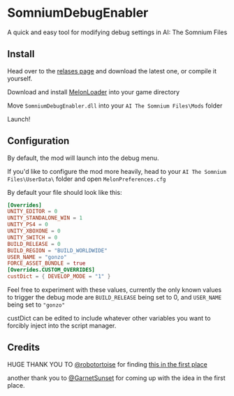 # SomniumDebugEnabler
A quick and easy tool for modifying debug settings in AI: The Somnium Files

## Install
Head over to the [relases page](https://github.com/slavanomics/SomniumDebugEnabler/releases) and download the latest one, or compile it yourself.

Download and install [MelonLoader](https://melonwiki.xyz/#/?id=requirements) into your game directory

Move `SomniumDebugEnabler.dll` into your `AI The Somnium Files\Mods` folder

Launch!

## Configuration

By default, the mod will launch into the debug menu.

If you'd like to configure the mod more heavily, head to your `AI The Somnium Files\UserData\` folder and open `MelonPreferences.cfg`

By default your file should look like this:
```TOML
[Overrides]
UNITY_EDITOR = 0
UNITY_STANDALONE_WIN = 1
UNITY_PS4 = 0
UNITY_XBOXONE = 0
UNITY_SWITCH = 0
BUILD_RELEASE = 0
BUILD_REGION = "BUILD_WORLDWIDE"
USER_NAME = "gonzo"
FORCE_ASSET_BUNDLE = true
[Overrides.CUSTOM_OVERRIDES]
custDict = { DEVELOP_MODE = "1" }
```

Feel free to experiment with these values, currently the only known values to trigger the debug mode are `BUILD_RELEASE` being set to 0, and `USER_NAME` being set to `"gonzo"`

custDict can be edited to include whatever other variables you want to forcibly inject into the script manager.

## Credits

HUGE THANK YOU TO [@robotortoise](https://github.com/robotortoise) for finding [this in the first place](https://www.reddit.com/r/aithesomniumfiles/comments/sltzx1/i_have_discovered_a_fully_functional_debug_mode/)

another thank you to [@GarnetSunset](https://github.com/GarnetSunset) for coming up with the idea in the first place.
